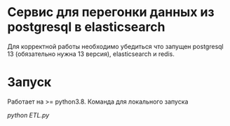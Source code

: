 # Сервис для перегонки данных из postgresql в elasticsearch

Для корректной работы необходимо убедиться что запущен postgresql 13 (обязательно нужна 13 версия),
elasticsearch и redis.

# Запуск

Работает на >= python3.8. Команда для локального запуска

*python ETL.py*
